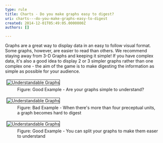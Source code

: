 ```yaml
---
type: rule
title: Charts - Do you make graphs easy to digest?
uri: charts---do-you-make-graphs-easy-to-digest
created: 2014-12-01T05:49:05.0000000Z
authors: []

---
```


 
Graphs are a great way to display data in an easy to follow visual format. Some                      graphs, however, are easier to read than others. We recommend staying away from                      3-D Graphs and keeping it simple! If you have complex data, it's also a good                      idea to display 2 or 3 simpler graphs rather than one complex one - the aim of                      the game is to make digesting the information as simple as possible for your                      audience.
 <dl class="goodImage"><dt> 
      <img border="1" alt="Understandable Graphs" src="http&#58;//www.ssw.com.au/ssw/Standards/Rules/Images%5cGraph.jpg" style="margin&#58;5px;">
   </dt><dd> Figure&#58; Good Example - Are your graphs simple to understand?</dd></dl><dl class="badImage"><dt> 
      <img border="1" alt="Understandable Graphs" src="http&#58;//www.ssw.com.au/ssw/Standards/Rules/Images%5cbadGraph.jpg" style="margin&#58;5px;">
   </dt><dd> Figure&#58; Bad Example - When there's more than four preceptual units, a graph becomes hard to digest</dd></dl><dl class="goodImage"><dt> 
      <img border="1" alt="Understandable Graphs" src="http&#58;//www.ssw.com.au/ssw/Standards/Rules/Images%5cGoodGraph.jpg" style="margin&#58;5px;">
   </dt><dd> Figure&#58; Good Example - You can split your graphs to make them easer to understand</dd></dl>
